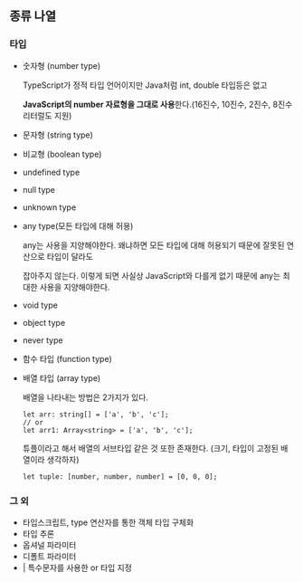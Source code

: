 ## 종류 나열

### 타입

- 숫자형 (number type)

  TypeScript가 정적 타입 언어이지만 Java처럼 int, double 타입등은 없고

  **JavaScript의 number 자료형을 그대로 사용**한다.(16진수, 10진수, 2진수, 8진수 리터럴도 지원)

- 문자형 (string type)
- 비교형 (boolean type)
- undefined type
- null type
- unknown type
- any type(모든 타입에 대해 허용)

  any는 사용을 지양해야한다. 왜냐하면 모든 타입에 대해 허용되기 때문에 잘못된 연산으로 타입이 달라도

  잡아주지 않는다. 이렇게 되면 사실상 JavaScript와 다를게 없기 때문에 any는 최대한 사용을 지양해야한다.

- void type
- object type
- never type
- 함수 타입 (function type)
- 배열 타입 (array type)

  배열을 나타내는 방법은 2가지가 있다.

    ```tsx
    let arr: string[] = ['a', 'b', 'c'];
    // or
    let arr1: Array<string> = ['a', 'b', 'c'];
    ```

  튜플이라고 해서 배열의 서브타입 같은 것 또한 존재한다. (크기, 타입이 고정된 배열이라 생각하자)

    ```tsx
    let tuple: [number, number, number] = [0, 0, 0];
    ```


### 그 외

- 타입스크립트, type 연산자를 통한 객체 타입 구체화
- 타입 추론
- 옵셔널 파라미터
- 디폴트 파라미터
- | 특수문자를 사용한 or 타입 지정